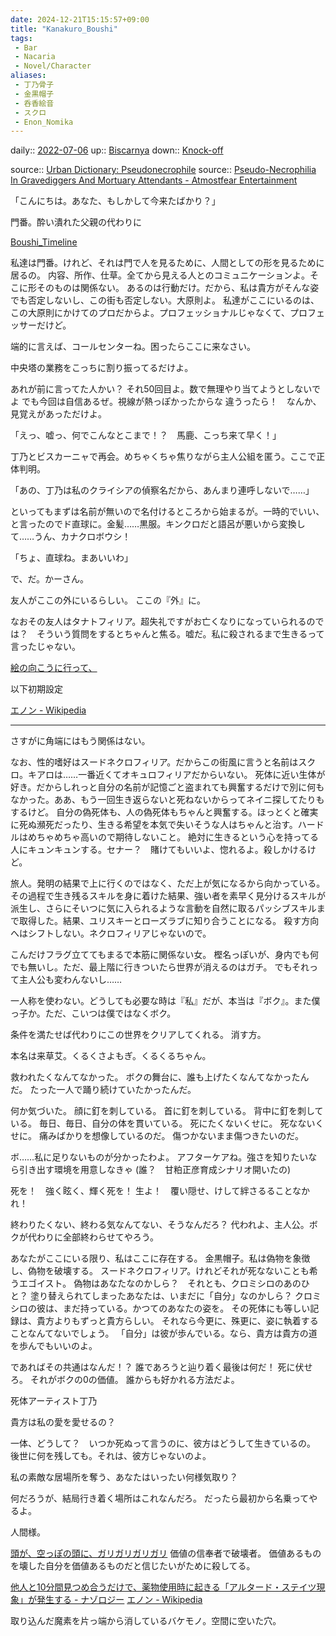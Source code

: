 ```yaml
---
date: 2024-12-21T15:15:57+09:00
title: "Kanakuro_Boushi"
tags:
 - Bar
 - Nacaria
 - Novel/Character
aliases:
 - 丁乃骨子
 - 金黒帽子
 - 呑香絵音
 - スクロ
 - Enon_Nomika
---
```


daily:: [2022-07-06](Daily_Note/2022-07-06.md)
up:: [Biscarnya](Biscarnya.md)
down:: [Knock-off](../Topics/Knock-off.md)

source:: [Urban Dictionary: Pseudonecrophile](https://www.urbandictionary.com/define.php?term=Pseudonecrophile)
source:: [Pseudo-Necrophilia In Gravediggers And Mortuary Attendants - Atmostfear Entertainment](https://www.atmostfear-entertainment.com/health/psychology/pseudo-necrophilia-in-gravediggers-and-mortuary-attendants/)

「こんにちは。あなた、もしかして今来たばかり？」

門番。酔い潰れた父親の代わりに

[Boushi_Timeline](../Timeline/Boushi_Timeline.md)

私達は門番。けれど、それは門で人を見るために、人間としての形を見るために居るの。
内容、所作、仕草。全てから見える人とのコミュニケーションよ。そこに形そのものは関係ない。
あるのは行動だけ。だから、私は貴方がそんな姿でも否定しないし、この街も否定しない。大原則よ。
私達がここにいるのは、この大原則にかけてのプロだからよ。プロフェッショナルじゃなくて、プロフェッサーだけど。

端的に言えば、コールセンターね。困ったらここに来なさい。

中央塔の業務をこっちに割り振ってるだけよ。

あれが前に言ってた人かい？
それ50回目よ。数で無理やり当てようとしないでよ
でも今回は自信あるぜ。視線が熱っぽかったからな
違うったら！　なんか、見覚えがあっただけよ。

「えっ、嘘っ、何でこんなとこまで！？　馬鹿、こっち来て早く！」

丁乃とビスカーニャで再会。めちゃくちゃ焦りながら主人公組を匿う。ここで正体判明。

「あの、丁乃は私のクライシアの偵察名だから、あんまり連呼しないで……」

といってもまずは名前が無いので名付けるところから始まるが。一時的でいい、と言ったのでド直球に。金髪……黒服。キンクロだと語呂が悪いから変換して……うん、カナクロボウシ！

「ちょ、直球ね。まあいいわ」

で、だ。かーさん。



友人がここの外にいるらしい。
ここの『外』に。

なおその友人はタナトフィリア。超失礼ですがお亡くなりになっていられるのでは？　そういう質問をするとちゃんと焦る。嘘だ。私に殺されるまで生きるって言ったじゃない。

[絵の向こうに行って、](../../../絵の向こうに行って、.md)


以下初期設定

[エノン - Wikipedia](https://ja.wikipedia.org/wiki/%E3%82%A8%E3%83%8E%E3%83%B3)

---

さすがに角端にはもう関係はない。

なお、性的嗜好はスードネクロフィリア。だからこの街風に言うと名前はスクロ。キアロは……一番近くてオキュロフィリアだからいない。
死体に近い生体が好き。だからしれっと自分の名前が記憶ごと盗まれても興奮するだけで別に何もなかった。ああ、もう一回生き返らないと死ねないからってネイニ探してたりもするけど。
自分の偽死体も、人の偽死体もちゃんと興奮する。ほっとくと確実に死ぬ瀕死だったり、生きる希望を本気で失いそうな人はちゃんと治す。ハードルはめちゃめちゃ高いので期待しないこと。
絶対に生きるという心を持ってる人にキュンキュンする。セナー？　賭けてもいいよ、惚れるよ。殺しかけるけど。



旅人。発明の結果で上に行くのではなく、ただ上が気になるから向かっている。
その過程で生き残るスキルを身に着けた結果、強い者を素早く見分けるスキルが派生し、さらにそいつに気に入られるような言動を自然に取るパッシブスキルまで取得した。結果、ユリスキーとローズラブに知り合うことになる。
殺す方向へはシフトしない。ネクロフィリアじゃないので。

こんだけフラグ立ててもまるで本筋に関係ない女。
樫名っぽいが、身内でも何でも無いし。ただ、最上階に行きついたら世界が消えるのはガチ。
でもそれって主人公も変わんないし……

一人称を使わない。どうしても必要な時は『私』だが、本当は『ボク』。また僕っ子か。ただ、こいつは僕ではなくボク。

条件を満たせば代わりにこの世界をクリアしてくれる。
消す方。

本名は来草艾。くるくさよもぎ。くるくるちゃん。

救われたくなんてなかった。
ボクの舞台に、誰も上げたくなんてなかったんだ。
たった一人で踊り続けていたかったんだ。

何か気づいた。
顔に釘を刺している。
首に釘を刺している。
背中に釘を刺している。
毎日、毎日、自分の体を貫いている。
死にたくないくせに。
死なないくせに。
痛みばかりを想像しているのだ。
傷つかないまま傷つきたいのだ。

ボ……私に足りないものが分かったわよ。
アフターケアね。強さを知りたいなら引き出す環境を用意しなきゃ
(誰？　甘粕正彦育成シナリオ開いたの)

死を！　強く眩く、輝く死を！
生よ！　覆い隠せ、けして絆さるることなかれ！

終わりたくない、終わる気なんてない、そうなんだろ？
代われよ、主人公。ボクが代わりに全部終わらせてやろう。

あなたがここにいる限り、私はここに存在する。
金黒帽子。私は偽物を象徴し、偽物を破壊する。
スードネクロフィリア。けれどそれが死なないことも希うエゴイスト。
偽物はあなたなのかしら？　それとも、クロミシロのあのひと？
塗り替えられてしまったあなたは、いまだに「自分」なのかしら？
クロミシロの彼は、まだ持っている。かつてのあなたの姿を。
その死体にも等しい記録は、貴方よりもずっと貴方らしい。
それなら今更に、殊更に、姿に執着することなんてないでしょう。
「自分」は彼が歩んでいる。なら、貴方は貴方の道を歩んでもいいのよ。

であればその共通はなんだ！？
誰であろうと辿り着く最後は何だ！
死に伏せろ。
それがボクの0の価値。
誰からも好かれる方法だよ。

死体アーティスト丁乃

貴方は私の愛を愛せるの？

一体、どうして？　いつか死ぬって言うのに、彼方はどうして生きているの。
後世に何を残しても。それは、彼方じゃないのよ。

私の素敵な居場所を奪う、あなたはいったい何様気取り？

何だろうが、結局行き着く場所はこれなんだろ。
だったら最初から名乗ってやるよ。

人間様。

[頭が、空っぽの頭に、ガリガリガリガリ](../../../Info/頭が、空っぽの頭に、ガリガリガリガリ.md)
価値の信奉者で破壊者。
価値あるものを壊した自分を価値あるものだと信じたいがために殺してる。

[他人と10分間見つめ合うだけで、薬物使用時に起きる「アルタード・ステイツ現象」が発生する - ナゾロジー](https://nazology.net/archives/28775)
[エノン - Wikipedia](https://ja.wikipedia.org/wiki/%E3%82%A8%E3%83%8E%E3%83%B3)


取り込んだ魔素を片っ端から消しているバケモノ。空間に空いた穴。